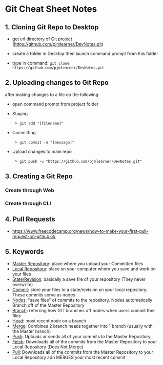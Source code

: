 # Git Cheat Sheet Notes

## 1. Cloning Git Repo to Desktop

* get url directory of Git project (https://github.com/pjmlearner/DevNotes.git)

* create a folder in Desktop then launch command prompt from this folder

* type in command: `git clone https://github.com/pjmlearner/DevNotes.git`

  

## 2. Uploading changes to Git Repo

after making changes to a file do the following:

* open command prompt from project folder
* Staging
  
  * `git add "[filename]"`
* Committing
  
  * `git commit -m "[message]"`
* Upload changes to main repo
  
  * `git push -u "https://github.com/pjmlearner/DevNotes.git"`
  
    

## 3. Creating a Git Repo

### 	Create through Web

### 	Create through CLI



## 4. Pull Requests

* https://www.freecodecamp.org/news/how-to-make-your-first-pull-request-on-github-3/

  

## 5. Keywords

* <u>Master Repository</u>: place where you upload your Committed files
* <u>Local Repository</u>: place on your computer where you save and work on your files
* <u>State/Revision</u>: basically a save file of your repository (They never overwrite)
* <u>Commit</u>: store your files to a state/revision on your local repository. These commits serve as nodes
* <u>Nodes</u>: "save files" of commits to the repository. Nodes automatically Branch off of the Master Repository
* <u>Branch</u>: referring how GIT branches off nodes when users commit their files
* <u>Head</u>: most recent node on a branch
* <u>Merge</u>: Combines 2 branch heads together into 1 branch (usually with the Master branch)
* <u>Push</u>: Uploads or sends all of your commits to the Master Repository
* <u>Fetch</u>: Downloads all of the commits from the Master Repository to your Local Repository (Does Not Merge)
* <u>Pull</u>: Downloads all of the commits from the Master Repository to your Local Repository adn MERGES your most recent commit
